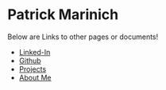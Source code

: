 # Patrick Marinich

Below are Links to other pages or documents!
+ [Linked-In](https://www.linkedin.com/in/patrickmarinich/)
+ [Github](https://github.com/PatrickMarinich)
+ [Projects](https://patrickmarinich.github.io/home/projects.html)
+ [About Me](https://patrickmarinich.github.io/home/aboutme.html)
